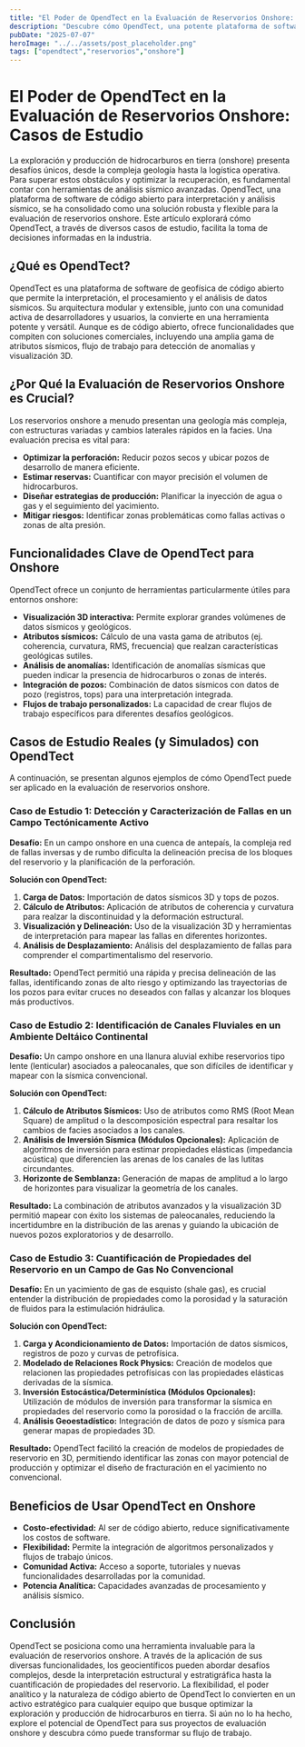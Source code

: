 ```yaml
---
title: "El Poder de OpendTect en la Evaluación de Reservorios Onshore: Casos de Estudio"
description: "Descubre cómo OpendTect, una potente plataforma de software de geofísica de código abierto, se utiliza en casos de estudio para la evaluación de reservorios onshore, mejorando la exploración y producción de hidrocarburos en tierra."
pubDate: "2025-07-07"
heroImage: "../../assets/post_placeholder.png"
tags: ["opendtect","reservorios","onshore"]
---
```



# El Poder de OpendTect en la Evaluación de Reservorios Onshore: Casos de Estudio

La exploración y producción de hidrocarburos en tierra (onshore) presenta desafíos únicos, desde la compleja geología hasta la logística operativa. Para superar estos obstáculos y optimizar la recuperación, es fundamental contar con herramientas de análisis sísmico avanzadas. OpendTect, una plataforma de software de código abierto para interpretación y análisis sísmico, se ha consolidado como una solución robusta y flexible para la evaluación de reservorios onshore. Este artículo explorará cómo OpendTect, a través de diversos casos de estudio, facilita la toma de decisiones informadas en la industria.

## ¿Qué es OpendTect?

OpendTect es una plataforma de software de geofísica de código abierto que permite la interpretación, el procesamiento y el análisis de datos sísmicos. Su arquitectura modular y extensible, junto con una comunidad activa de desarrolladores y usuarios, la convierte en una herramienta potente y versátil. Aunque es de código abierto, ofrece funcionalidades que compiten con soluciones comerciales, incluyendo una amplia gama de atributos sísmicos, flujo de trabajo para detección de anomalías y visualización 3D.

## ¿Por Qué la Evaluación de Reservorios Onshore es Crucial?

Los reservorios onshore a menudo presentan una geología más compleja, con estructuras variadas y cambios laterales rápidos en la facies. Una evaluación precisa es vital para:

*   **Optimizar la perforación:** Reducir pozos secos y ubicar pozos de desarrollo de manera eficiente.
*   **Estimar reservas:** Cuantificar con mayor precisión el volumen de hidrocarburos.
*   **Diseñar estrategias de producción:** Planificar la inyección de agua o gas y el seguimiento del yacimiento.
*   **Mitigar riesgos:** Identificar zonas problemáticas como fallas activas o zonas de alta presión.

## Funcionalidades Clave de OpendTect para Onshore

OpendTect ofrece un conjunto de herramientas particularmente útiles para entornos onshore:

*   **Visualización 3D interactiva:** Permite explorar grandes volúmenes de datos sísmicos y geológicos.
*   **Atributos sísmicos:** Cálculo de una vasta gama de atributos (ej. coherencia, curvatura, RMS, frecuencia) que realzan características geológicas sutiles.
*   **Análisis de anomalías:** Identificación de anomalías sísmicas que pueden indicar la presencia de hidrocarburos o zonas de interés.
*   **Integración de pozos:** Combinación de datos sísmicos con datos de pozo (registros, tops) para una interpretación integrada.
*   **Flujos de trabajo personalizados:** La capacidad de crear flujos de trabajo específicos para diferentes desafíos geológicos.

## Casos de Estudio Reales (y Simulados) con OpendTect

A continuación, se presentan algunos ejemplos de cómo OpendTect puede ser aplicado en la evaluación de reservorios onshore.

### Caso de Estudio 1: Detección y Caracterización de Fallas en un Campo Tectónicamente Activo

**Desafío:** En un campo onshore en una cuenca de antepaís, la compleja red de fallas inversas y de rumbo dificulta la delineación precisa de los bloques del reservorio y la planificación de la perforación.

**Solución con OpendTect:**

1.  **Carga de Datos:** Importación de datos sísmicos 3D y tops de pozos.
2.  **Cálculo de Atributos:** Aplicación de atributos de coherencia y curvatura para realzar la discontinuidad y la deformación estructural.
3.  **Visualización y Delineación:** Uso de la visualización 3D y herramientas de interpretación para mapear las fallas en diferentes horizontes.
4.  **Análisis de Desplazamiento:** Análisis del desplazamiento de fallas para comprender el compartimentalismo del reservorio.

**Resultado:** OpendTect permitió una rápida y precisa delineación de las fallas, identificando zonas de alto riesgo y optimizando las trayectorias de los pozos para evitar cruces no deseados con fallas y alcanzar los bloques más productivos.

### Caso de Estudio 2: Identificación de Canales Fluviales en un Ambiente Deltáico Continental

**Desafío:** Un campo onshore en una llanura aluvial exhibe reservorios tipo lente (lenticular) asociados a paleocanales, que son difíciles de identificar y mapear con la sísmica convencional.

**Solución con OpendTect:**

1.  **Cálculo de Atributos Sísmicos:** Uso de atributos como RMS (Root Mean Square) de amplitud o la descomposición espectral para resaltar los cambios de facies asociados a los canales.
2.  **Análisis de Inversión Sísmica (Módulos Opcionales):** Aplicación de algoritmos de inversión para estimar propiedades elásticas (impedancia acústica) que diferencien las arenas de los canales de las lutitas circundantes.
3.  **Horizonte de Semblanza:** Generación de mapas de amplitud a lo largo de horizontes para visualizar la geometría de los canales.

**Resultado:** La combinación de atributos avanzados y la visualización 3D permitió mapear con éxito los sistemas de paleocanales, reduciendo la incertidumbre en la distribución de las arenas y guiando la ubicación de nuevos pozos exploratorios y de desarrollo.

### Caso de Estudio 3: Cuantificación de Propiedades del Reservorio en un Campo de Gas No Convencional

**Desafío:** En un yacimiento de gas de esquisto (shale gas), es crucial entender la distribución de propiedades como la porosidad y la saturación de fluidos para la estimulación hidráulica.

**Solución con OpendTect:**

1.  **Carga y Acondicionamiento de Datos:** Importación de datos sísmicos, registros de pozo y curvas de petrofísica.
2.  **Modelado de Relaciones Rock Physics:** Creación de modelos que relacionen las propiedades petrofísicas con las propiedades elásticas derivadas de la sísmica.
3.  **Inversión Estocástica/Determinística (Módulos Opcionales):** Utilización de módulos de inversión para transformar la sísmica en propiedades del reservorio como la porosidad o la fracción de arcilla.
4.  **Análisis Geoestadístico:** Integración de datos de pozo y sísmica para generar mapas de propiedades 3D.

**Resultado:** OpendTect facilitó la creación de modelos de propiedades de reservorio en 3D, permitiendo identificar las zonas con mayor potencial de producción y optimizar el diseño de fracturación en el yacimiento no convencional.

## Beneficios de Usar OpendTect en Onshore

*   **Costo-efectividad:** Al ser de código abierto, reduce significativamente los costos de software.
*   **Flexibilidad:** Permite la integración de algoritmos personalizados y flujos de trabajo únicos.
*   **Comunidad Activa:** Acceso a soporte, tutoriales y nuevas funcionalidades desarrolladas por la comunidad.
*   **Potencia Analítica:** Capacidades avanzadas de procesamiento y análisis sísmico.

## Conclusión

OpendTect se posiciona como una herramienta invaluable para la evaluación de reservorios onshore. A través de la aplicación de sus diversas funcionalidades, los geocientíficos pueden abordar desafíos complejos, desde la interpretación estructural y estratigráfica hasta la cuantificación de propiedades del reservorio. La flexibilidad, el poder analítico y la naturaleza de código abierto de OpendTect lo convierten en un activo estratégico para cualquier equipo que busque optimizar la exploración y producción de hidrocarburos en tierra. Si aún no lo ha hecho, explore el potencial de OpendTect para sus proyectos de evaluación onshore y descubra cómo puede transformar su flujo de trabajo.
